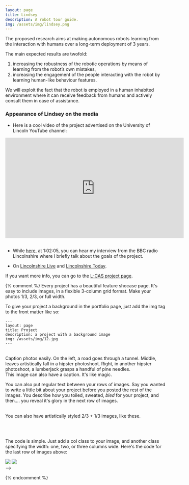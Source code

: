 ```yaml
---
layout: page
title: Lindsey
description: A robot tour guide.
img: /assets/img/lindsey.png
---
```


The proposed research aims at making autonomous robots learning from the interaction with humans over a long-term deployment of 3 years.

The main expected results are twofold:
1. increasing the robustness of the robotic operations by means of learning from the robot’s own mistakes,
2. increasing the engagement of the people interacting with the robot by learning human-like behaviour features.

We will exploit the fact that the robot is employed in a human inhabited environment where it can receive feedback from humans and actively consult them in case of assistance.

### Appearance of Lindsey on the media

- Here is a cool video of the project advertised on the University of Lincoln YouTube channel:

<iframe style="display:block; margin:auto" width="560" height="315" src="https://www.youtube-nocookie.com/embed/x6rA5E_Belk" frameborder="0" allow="accelerometer; autoplay; encrypted-media; gyroscope; picture-in-picture" allowfullscreen></iframe><br>

- While [here](https://www.bbc.co.uk/sounds/play/p06rmjsc), at 1:02:05, you can hear my interview from the BBC radio Lincolnshire where I briefly talk about the goals of the project.

- On [Lincolnshire Live](https://www.lincolnshirelive.co.uk/news/lindsey-robot-your-service-lincoln-2253928) and [Lincolnshire Today](https://lincolnshiretoday.net/mag/5ft-robot-to-give-tours-of-lincoln-museum/).

If you want more info, you can go to the <a href="https://lcas.lincoln.ac.uk/wp/projects/lindsey-a-robot-tour-guide/">L-CAS project page</a>.


{% comment %}
 Every project has a beautiful feature shocase page. It's easy to include images, in a flexible 3-column grid format. Make your photos 1/3, 2/3, or full width.

To give your project a background in the portfolio page, just add the img tag to the front matter like so:

    ---
    layout: page
    title: Project
    description: a project with a background image
    img: /assets/img/12.jpg
    ---


<div class="img_row">
    <img class="col one left" src="{{ site.baseurl }}/assets/img/1.jpg" alt="" title="example image"/>
    <img class="col one left" src="{{ site.baseurl }}/assets/img/2.jpg" alt="" title="example image"/>
    <img class="col one left" src="{{ site.baseurl }}/assets/img/3.jpg" alt="" title="example image"/>
</div>
<div class="col three caption">
    Caption photos easily. On the left, a road goes through a tunnel. Middle, leaves artistically fall in a hipster photoshoot. Right, in another hipster
  photoshoot, a lumberjack grasps a handful of pine needles.
</div>
<div class="img_row">
    <img class="col three left" src="{{ site.baseurl }}/assets/img/5.jpg" alt="" title="example image"/>
</div>
<div class="col three caption">
    This image can also have a caption. It's like magic.
</div>

You can also put regular text between your rows of images. Say you wanted to write a little bit about your project before you posted the rest of the images. You describe how you toiled, sweated, *bled* for your project, and then.... you reveal it's glory in the next row of images.


<div class="img_row">
    <img class="col two left" src="{{ site.baseurl }}/assets/img/6.jpg" alt="" title="example image"/>
    <img class="col one left" src="{{ site.baseurl }}/assets/img/11.jpg" alt="" title="example image"/>
</div>
<div class="col three caption">
    You can also have artistically styled 2/3 + 1/3 images, like these.
</div>


<br/><br/>



The code is simple. Just add a col class to your image, and another class specifying the width: one, two, or three columns wide. Here's the code for the last row of images above:

<div class="img_row">
    <img class="col two left" src="/img/6.jpg"/>
    <img class="col one left" src="/img/11.jpg"/>
</div> -->

{% endcomment %}
